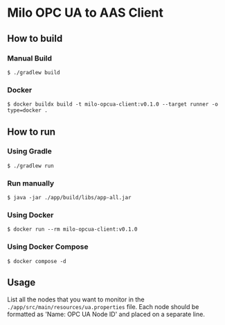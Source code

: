 # Milo OPC UA to AAS Client

## How to build

### Manual Build

```
$ ./gradlew build
```

### Docker

```
$ docker buildx build -t milo-opcua-client:v0.1.0 --target runner -o type=docker .
```

## How to run

### Using Gradle

```
$ ./gradlew run
```

### Run manually

```
$ java -jar ./app/build/libs/app-all.jar
```

### Using Docker

```
$ docker run --rm milo-opcua-client:v0.1.0
```

### Using Docker Compose

```
$ docker compose -d
```

## Usage

List all the nodes that you want to monitor in the
`./app/src/main/resources/ua.properties` file. Each node
should be formatted as 'Name: OPC UA Node ID' and placed on
a separate line.
